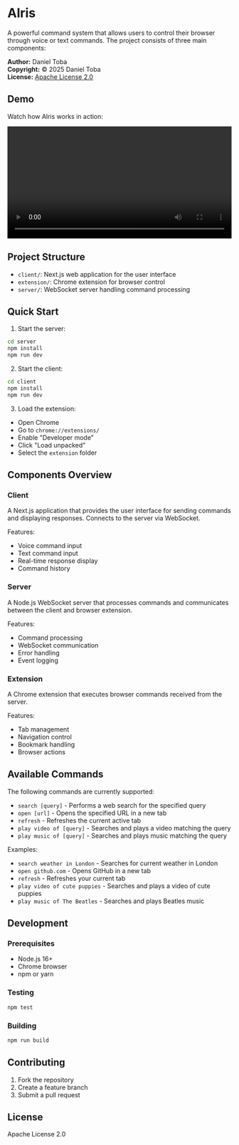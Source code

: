 # Alris

A powerful command system that allows users to control their browser through voice or text commands. The project consists of three main components:

**Author:** Daniel Toba  
**Copyright:** © 2025 Daniel Toba  
**License:** [Apache License 2.0](LICENSE)

## Demo

Watch how Alris works in action:

<video width="100%" controls>
  <source src="client/public/video/alris-demo-2.mp4" type="video/mp4">
  Your browser does not support the video tag.
</video>


## Project Structure

- `client/`: Next.js web application for the user interface
- `extension/`: Chrome extension for browser control
- `server/`: WebSocket server handling command processing

## Quick Start

1. Start the server:

```bash
cd server
npm install
npm run dev
```

2. Start the client:

```bash
cd client
npm install
npm run dev
```

3. Load the extension:

- Open Chrome
- Go to `chrome://extensions/`
- Enable "Developer mode"
- Click "Load unpacked"
- Select the `extension` folder

## Components Overview

### Client

A Next.js application that provides the user interface for sending commands and displaying responses. Connects to the server via WebSocket.

Features:

- Voice command input
- Text command input
- Real-time response display
- Command history

### Server

A Node.js WebSocket server that processes commands and communicates between the client and browser extension.

Features:

- Command processing
- WebSocket communication
- Error handling
- Event logging

### Extension

A Chrome extension that executes browser commands received from the server.

Features:

- Tab management
- Navigation control
- Bookmark handling
- Browser actions

## Available Commands

The following commands are currently supported:

- `search [query]` - Performs a web search for the specified query
- `open [url]` - Opens the specified URL in a new tab
- `refresh` - Refreshes the current active tab
- `play video of [query]` - Searches and plays a video matching the query
- `play music of [query]` - Searches and plays music matching the query

Examples:

- `search weather in London` - Searches for current weather in London
- `open github.com` - Opens GitHub in a new tab
- `refresh` - Refreshes your current tab
- `play video of cute puppies` - Searches and plays a video of cute puppies
- `play music of The Beatles` - Searches and plays Beatles music

## Development

### Prerequisites

- Node.js 16+
- Chrome browser
- npm or yarn

### Testing

```bash
npm test
```

### Building

```bash
npm run build
```

## Contributing

1. Fork the repository
2. Create a feature branch
3. Submit a pull request

## License

Apache License 2.0

